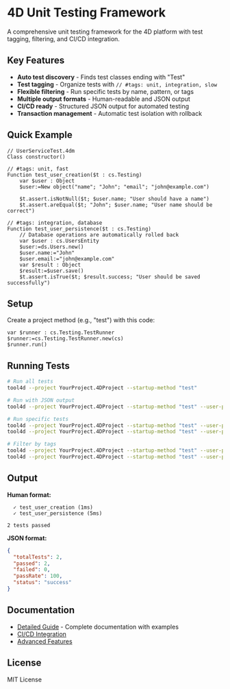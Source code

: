 # 4D Unit Testing Framework

A comprehensive unit testing framework for the 4D platform with test tagging, filtering, and CI/CD integration.

## Key Features

- **Auto test discovery** - Finds test classes ending with "Test"
- **Test tagging** - Organize tests with `// #tags: unit, integration, slow`
- **Flexible filtering** - Run specific tests by name, pattern, or tags
- **Multiple output formats** - Human-readable and JSON output
- **CI/CD ready** - Structured JSON output for automated testing
- **Transaction management** - Automatic test isolation with rollback

## Quick Example

```4d
// UserServiceTest.4dm
Class constructor()

// #tags: unit, fast
Function test_user_creation($t : cs.Testing)
    var $user : Object
    $user:=New object("name"; "John"; "email"; "john@example.com")
    
    $t.assert.isNotNull($t; $user.name; "User should have a name")
    $t.assert.areEqual($t; "John"; $user.name; "User name should be correct")

// #tags: integration, database
Function test_user_persistence($t : cs.Testing)
    // Database operations are automatically rolled back
    var $user : cs.UsersEntity
    $user:=ds.Users.new()
    $user.name:="John"
    $user.email:="john@example.com"
    var $result : Object
    $result:=$user.save()
    $t.assert.isTrue($t; $result.success; "User should be saved successfully")
```

## Setup

Create a project method (e.g., "test") with this code:

```4d
var $runner : cs.Testing.TestRunner
$runner:=cs.Testing.TestRunner.new(cs)
$runner.run()
```

## Running Tests

```bash
# Run all tests
tool4d --project YourProject.4DProject --startup-method "test"

# Run with JSON output
tool4d --project YourProject.4DProject --startup-method "test" --user-param "format=json"

# Run specific tests
tool4d --project YourProject.4DProject --startup-method "test" --user-param "test=UserServiceTest"
tool4d --project YourProject.4DProject --startup-method "test" --user-param "test=UserServiceTest.test_user_creation"

# Filter by tags
tool4d --project YourProject.4DProject --startup-method "test" --user-param "tags=unit"
tool4d --project YourProject.4DProject --startup-method "test" --user-param "tags=unit excludeTags=slow"
```

## Output

**Human format:**
```
  ✓ test_user_creation (1ms)
  ✓ test_user_persistence (5ms)

2 tests passed
```

**JSON format:**
```json
{
  "totalTests": 2,
  "passed": 2,
  "failed": 0,
  "passRate": 100,
  "status": "success"
}
```

## Documentation

- [Detailed Guide](docs/guide.md) - Complete documentation with examples
- [CI/CD Integration](docs/guide.md#cicd-integration)
- [Advanced Features](docs/guide.md#test-tagging)

## License

MIT License